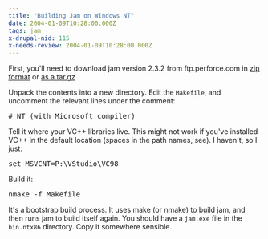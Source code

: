 ```yaml
---
title: "Building Jam on Windows NT"
date: 2004-01-09T10:28:00.000Z
tags: jam
x-drupal-nid: 115
x-needs-review: 2004-01-09T10:28:00.000Z
---
```

First, you'll need to download jam version 2.3.2 from ftp.perforce.com in [zip format](ftp://ftp.perforce.com/pub/jam/jam-2.3.2.zip) or [as a tar.gz](ftp://ftp.perforce.com/pub/jam/jam-2.3.2.tar.gz)

Unpack the contents into a new directory. Edit the `Makefile`, and uncomment the relevant lines under the comment:

<pre># NT (with Microsoft compiler)</pre>

Tell it where your VC++ libraries live. This might not work if you've installed VC++ in the default location (spaces in the path names, see). I haven't, so I just:

<pre>set MSVCNT=P:\VStudio\VC98</pre>

Build it:

<pre>nmake -f Makefile</pre>

It's a bootstrap build process. It uses make (or nmake) to build jam, and then runs jam to build itself again. You should have a `jam.exe` file in the `bin.ntx86` directory. Copy it somewhere sensible.
